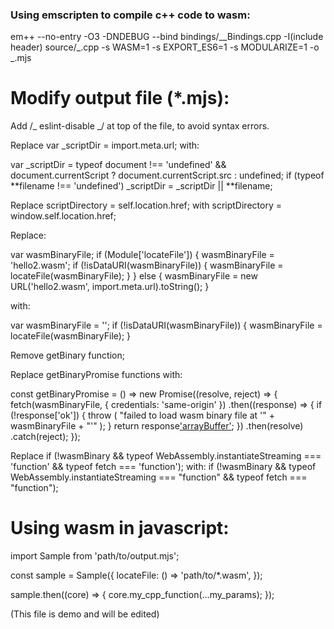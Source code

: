 ### Using emscripten to compile c++ code to wasm:

em++ --no-entry -O3 -DNDEBUG --bind bindings/\_\_Bindings.cpp -I(include header) source/_.cpp -s WASM=1 -s EXPORT_ES6=1 -s MODULARIZE=1 -o _.mjs

# Modify output file (\*.mjs):

Add /_ eslint-disable _/ at top of the file, to avoid syntax errors.

Replace var \_scriptDir = import.meta.url; with:

var \_scriptDir =
typeof document !== 'undefined' && document.currentScript
? document.currentScript.src
: undefined;
if (typeof **filename !== 'undefined')
\_scriptDir = \_scriptDir || **filename;

Replace scriptDirectory = self.location.href; with scriptDirectory = window.self.location.href;

Replace:

var wasmBinaryFile;
if (Module['locateFile']) {
wasmBinaryFile = 'hello2.wasm';
if (!isDataURI(wasmBinaryFile)) {
wasmBinaryFile = locateFile(wasmBinaryFile);
}
} else {
wasmBinaryFile = new URL('hello2.wasm', import.meta.url).toString();
}

with:

var wasmBinaryFile = '';
if (!isDataURI(wasmBinaryFile)) {
wasmBinaryFile = locateFile(wasmBinaryFile);
}

Remove getBinary function;

Replace getBinaryPromise functions with:

const getBinaryPromise = () =>
new Promise((resolve, reject) => {
fetch(wasmBinaryFile, { credentials: 'same-origin' })
.then((response) => {
if (!response['ok']) {
throw (
"failed to load wasm binary file at '" +
wasmBinaryFile +
"'"
);
}
return response['arrayBuffer']();
})
.then(resolve)
.catch(reject);
});

Replace if (!wasmBinary && typeof WebAssembly.instantiateStreaming === 'function' && typeof fetch === 'function'); with:
if (!wasmBinary && typeof WebAssembly.instantiateStreaming === "function" && typeof fetch === "function");

# Using wasm in javascript:

import Sample from 'path/to/output.mjs';

const sample = Sample({
locateFile: () =>
'path/to/\*.wasm',
});

sample.then((core) => {
core.my_cpp_function(...my_params);
});

(This file is demo and will be edited)
